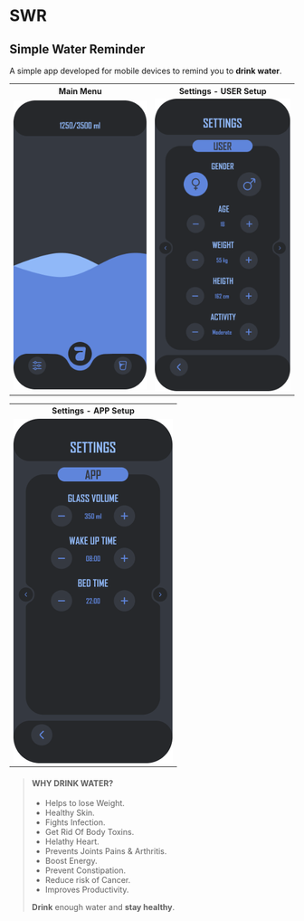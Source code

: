 # SWR
## Simple Water Reminder

A simple app developed for mobile devices to remind you to **drink water**.


<table>
    <tr>
        <th>Main Menu</th>
        <th>Settings - USER Setup</th>
    </tr>
    <tr>
        <td><img src="Resources/Highlights/Main_Menu_Highlight@0.25x.png"></td>
        <td><img src="Resources/Highlights/Settings_Highlight-USER@0.25x.png"></td>
    </tr>
</table>
<table>
    <tr>
        <th>Settings - APP Setup</th>
    </tr>
    <tr>
        <td><img src="Resources/Highlights/Settings_Highlight-APP@0.25x.png"></td>
    </tr>
</table>

> #### WHY DRINK WATER?
>
> - Helps to lose Weight.
> - Healthy Skin.
> - Fights Infection.
> - Get Rid Of Body Toxins.
> - Helathy Heart.
> - Prevents Joints Pains & Arthritis.
> - Boost Energy.
> - Prevent Constipation.
> - Reduce risk of Cancer.
> - Improves Productivity.
>
>  **Drink** enough water and **stay healthy**.
